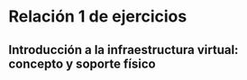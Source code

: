 # Relación 1 de ejercicios

## Introducción a la infraestructura virtual: concepto y soporte físico


